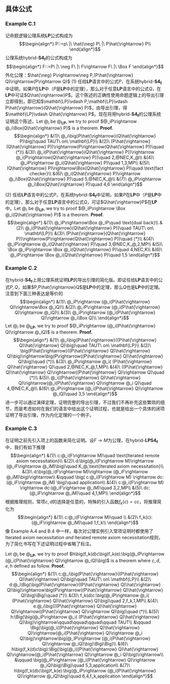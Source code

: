 

## 具体公式

### Example C.1
记命题逻辑公理系统$\mathbf{LP}$公式构成为
$$\begin{align*}
    P::=p\ |\ \hat{\neg} P\ |\ P\hat{\rightarrow} P\\
\end{align*}$$
公理系统$\text{hybrid-}\mathbf{S4_f}$的公式构成为
$$\begin{align*}
    F::=P\ |\ \neg F\ |\ F\rightarrow F\ |\ \Box F
\end{align*}$$
外化公理：$\hat{\neg} P\rightarrow\neg P,(P\hat{\rightarrow} Q)\rightarrow(P\rightarrow Q)$
$(1)$ 任给$\mathbf{LP}$语言中的公式$P$，在系统$\text{hybrid-}\mathbf{S4_f}$中证明，如果$P$在$\mathbf{LP}$中（$P$是$\mathbf{LP}$中的定理），那么对于任意$\mathbf{LP}$语言中的公式$Q$，在$\mathbf{LP}$中可证$Q\hat{\rightarrow}P$。这个陈述的正确性使用命题逻辑上的导出引理立即得到，即已知$\mathbf{LP}\vdash P,\mathbf{LP}\vdash P\hat{\rightarrow}(Q\hat{\rightarrow} P)$，由导出引理，得$\mathbf{LP}\vdash Q\hat{\rightarrow} P$。现在将用$\text{hybrid-}\mathbf{S4_f}$的公理系统证明这个陈述，Let $@_i$ be $@_\mathbf{LP}$, we try to proof $@_iP\rightarrow @_i\Box(Q\hat{\rightarrow} P)$ is a theorem.
**Proof.**
$$\begin{align*}
    &(1)\ @_i\big(P\hat{\rightarrow}(Q\hat{\rightarrow} P)\big)\quad TAUT\ on\ \mathbf{LP}\\
    &(2)\ (P\hat{\rightarrow}(Q\hat{\rightarrow} P))\rightarrow(P\rightarrow(Q\hat{\rightarrow} P))\quad (*)\\
    &(3)\ @_i(P\hat{\rightarrow}(Q\hat{\rightarrow} P))\rightarrow @_i(P\rightarrow(Q\hat{\rightarrow} P))\quad 2,@NEC,K_@\\
    &(4)\ @_iP\rightarrow @_i(Q\hat{\rightarrow} P)\quad 1,3,MP\\
    &(5)\ (Q\hat{\rightarrow} P)\rightarrow\Box(Q\hat{\rightarrow} P)\quad \text{fact checker}\\
    &(6)\ @_i(Q\hat{\rightarrow} P)\rightarrow @_i\Box(Q\hat{\rightarrow} P)\quad 5,@NEC,K_@\\
    &(7)\ @_iP\rightarrow @_i\Box(Q\hat{\rightarrow} P)\quad 4,6
\end{align*}$$

$(2)$ 任给$\mathbf{LP}$语言中的公式$P$，在系统$\text{hybrid-}\mathbf{S4_f}$中证明，如果$P$在$\mathbf{LP}$中（$P$是$\mathbf{LP}$中的定理），那么对于任意$\mathbf{LP}$语言中的公式$Q$，可证$Q\hat{\rightarrow}P$在$\mathbf{LP}$中。Let $@_i$ be $@_\mathbf{LP}$, we try to proof $@_iP\rightarrow \Box @_i(Q\hat{\rightarrow} P)$ is a theorem.
**Proof.**
$$\begin{align*}
    &(1)\ @_iP\rightarrow\Box @_iP\quad \text{dual back}\\
    &(2)\ @_i(P\hat{\rightarrow}(Q\hat{\rightarrow} P))\quad TAUT\ on\ \mathbf{LP}\\
    &(3)\ (P\hat{\rightarrow}(Q\hat{\rightarrow} P))\rightarrow(P\rightarrow(Q\hat{\rightarrow} P))\quad (*)\\
    &(4)\ @_iP\rightarrow @_i(Q\hat{\rightarrow} P)\quad 3,@NEC,K_@,2,MP\\
    &(5)\ \Box @_iP\rightarrow \Box @_i(Q\hat{\rightarrow} P)\quad 4,NEC,K\\
    &(6)\ @_iP\rightarrow \Box @_i(Q\hat{\rightarrow} P)\quad 1,5
\end{align*}$$

<!-- 借助具体公式进一步分析内部可证和外部可证。第一个例子可证是指$\mathbf{LP}$中的可证，。我们不严格的称为内部可证和外部可证的区别。

两个证明都是从$\mathbf{LP}$的公理$P\hat{\rightarrow}(Q\hat{\rightarrow} P)$通过外化定理，得到$\text{hybrid-}\mathbf{S4_f}$上的定理$P\rightarrow(Q\hat{\rightarrow} P)$。

混合算子能够做到，在一个公理系统中推理另一个公理系统的定理。就是需要内化和外化公理。混合算子相当于一个标签，标明了当前推理所在的公理系统

证明的思路是将$\mathbf{LP}$中的定理外化到$\text{hybrid-}\mathbf{S4_f}$中，然后利用$\text{hybrid-}\mathbf{S4_f}$中的公理和规则给出证明再用混合算子$@_\mathbf{LP}$内化到$\mathbf{LP}$中。 -->

### Example C.2
在$\text{hybrid-}\mathbf{S4_f}$上用公理系统证明$\mathbf{LP}$的导出引理的简化版。即证任给$\mathbf{LP}$语言中的公式$P,Q$，如果$P,P\hat{\rightarrow}Q$是$\mathbf{LP}$中的定理，那么$Q$也是$\mathbf{LP}$中的定理。注意到下面三种表达是等价的
$$\begin{align*}
    &(1)\ @_iP\rightarrow (@_i(P\hat{\rightarrow} Q)\rightarrow\Box @_iQ)\\
    &(2)\ @_iP\rightarrow (@_i(P\hat{\rightarrow} Q)\rightarrow @_iQ)\\
    &(3)\ @_iP\rightarrow (@_i(P\hat{\rightarrow} Q)\rightarrow @_i\Box Q)\\
\end{align*}$$
Let $@_i$ be $@_\mathbf{LP}$, we try to proof $@_iP\rightarrow (@_i(P\hat{\rightarrow} Q)\rightarrow @_iQ)$ is a theorem.
**Proof.**
$$\begin{align*}
    &(1)\ @_i\big(P\hat{\rightarrow}((P\hat{\rightarrow} Q)\hat{\rightarrow} Q)\big)\quad TAUT\ on\ \mathbf{LP}\\
    &(2)\ \big(P\hat{\rightarrow}((P\hat{\rightarrow} Q)\hat{\rightarrow} Q)\big)\rightarrow\big(P\rightarrow((P\hat{\rightarrow} Q)\hat{\rightarrow} Q)\big)\quad (*)\\
    &(3)\ @_iP\rightarrow @_i( (P\hat{\rightarrow} Q)\hat{\rightarrow} Q)\quad 2,@NEC,K_@,1,MP\\
    &(4)\ ((P\hat{\rightarrow} Q)\hat{\rightarrow} Q)\rightarrow((P\hat{\rightarrow} Q)\rightarrow Q)\quad (*)\\
    &(5)\ @_i((P\hat{\rightarrow} Q)\hat{\rightarrow} Q)\rightarrow(@_i(P\hat{\rightarrow} Q)\rightarrow @_i Q)\quad 4,@NEC,K_@\\
    &(6)\ @_iP\rightarrow (@_i(P\hat{\rightarrow} Q)\rightarrow @_iQ)\quad 3,5
\end{align*}$$
进一步可以通过演绎定理，证明完整的导出引理，不过我们不再补充这些繁琐的细节，而是考虑如何在我们的语言中给出这个证明过程，也就是给出一个具体的闭项证明了导出引理，作为内化定理的一个例子。
### Example C.3
在证明之前先引入项上的函数来简化证明。设$F\rightarrow M$为公理，在$\text{hybrid-}\mathbf{LPS4_f}$中，我们有如下推理
$$\begin{align*}
    &(1)\ c:@_i(F\rightarrow M)\quad \text{Iterated remote axiom necessitation}\\
    &(2)\ d:\big(@_i(F\rightarrow M)\rightarrow (@_iF\rightarrow @_iM)\big)\quad K_@,\text{Iterated axiom necessitation}\\
    &(3)\ d:\big(@_i(F\rightarrow M)\rightarrow (@_iF\rightarrow @_iM)\big)\rightarrow\\
    &\qquad \big(   c:@_i(F\rightarrow M)  \rightarrow dc:(@_iF\rightarrow @_iM)  \big)\quad application\\
    &(4)\ c:@_i(F\rightarrow M)  \rightarrow dc:(@_iF\rightarrow @_iM)\quad 3,2,MP\\
    &(5)\ dc:(@_iF\rightarrow @_iM)\quad 4,1,MP\\
\end{align*}$$
根据推理规则，常项$c,d$的选择是任意的，特殊的引入函数$f_k(c)=cc$，将推理简化为
$$\begin{align*}
    &(1)\ c:@_i(F\rightarrow M)\quad \\
    &(2)\ f_k(c):(@_iF\rightarrow @_iM)\quad 1,f_k\\
\end{align*}$$
像 Example A.4 and B.4 中一样，每次对公理实例引入常项证明时都使用了$\text{Iterated axiom necessitation}\ and\ \text{Iterated remote axiom necessitation}$规则，为了简化书写在下述证明过程中省略了标注。

Let $@_i$ be $@_\mathbf{LP}$, we try to proof $h\big(f_k(d)c\big)f_k(e):\big(@_iP\rightarrow (@_i(P\hat{\rightarrow} Q)\rightarrow @_iQ)\big)$ is a theorem where $c,d,e,h$ defined as follow.
**Proof.** 
$$\begin{align*}
    &(1)\ c:@_i\big(P\hat{\rightarrow}((P\hat{\rightarrow} Q)\hat{\rightarrow} Q)\big)\quad TAUT\ on\ \mathbf{LP}\\
    &(2)\ d:@_i\Big(\big(P\hat{\rightarrow}((P\hat{\rightarrow} Q)\hat{\rightarrow} Q)\big)\rightarrow\big(P\rightarrow((P\hat{\rightarrow} Q)\hat{\rightarrow} Q)\big)\Big)\quad (*)\\
    &(3)\ f_k(d)c:\big(@_iP\rightarrow @_i( (P\hat{\rightarrow} Q)\hat{\rightarrow} Q)\big)\quad 2,f_k,1,MP\\
    &(4)\ e:@_i\big(((P\hat{\rightarrow} Q)\hat{\rightarrow} Q)\rightarrow((P\hat{\rightarrow} Q)\rightarrow Q)\big)\quad (*)\\
    &(5)\ h:\Big(\big(@_iP\rightarrow @_i( (P\hat{\rightarrow} Q)\hat{\rightarrow} Q)\big)\rightarrow\qquad\qquad\qquad\qquad TAUT\\
    &\qquad \Big(\big(@_i((P\hat{\rightarrow} Q)\hat{\rightarrow} Q)\rightarrow(@_i(P\hat{\rightarrow} Q)\rightarrow @_i Q)\big)\rightarrow\big(@_iP\rightarrow (@_i(P\hat{\rightarrow} Q)\rightarrow @_iQ)\big)\Big)\Big)\\
    &(6)\ h\big(f_k(d)c\big):\Big(\big(@_i((P\hat{\rightarrow} Q)\hat{\rightarrow} Q)\rightarrow(@_i(P\hat{\rightarrow} Q)\rightarrow @_i Q)\big)\rightarrow\\
    &\qquad \big(@_iP\rightarrow (@_i(P\hat{\rightarrow} Q)\rightarrow @_iQ)\big)\Big)\quad 5,3,application\\
    &(7)\ h\big(f_k(d)c\big)f_k(e):\big(@_iP\rightarrow (@_i(P\hat{\rightarrow} Q)\rightarrow @_iQ)\big)\quad 6,4,f_k,application
\end{align*}$$
